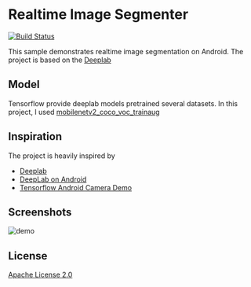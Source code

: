 # Realtime Image Segmenter

[![Build Status](https://travis-ci.org/pillarpond/imagesegmenter.svg?branch=master)](https://travis-ci.org/pillarpond/imagesegmenter)

This sample demonstrates realtime image segmentation on Android. The project is based on the [Deeplab](http://liangchiehchen.com/projects/DeepLab.html)

## Model
Tensorflow provide deeplab models pretrained several datasets. In this project, I used [mobilenetv2_coco_voc_trainaug](http://download.tensorflow.org/models/deeplabv3_mnv2_pascal_train_aug_2018_01_29.tar.gz)

## Inspiration
The project is heavily inspired by
* [Deeplab](https://github.com/tensorflow/models/tree/master/research/deeplab)
* [DeepLab on Android](https://github.com/dailystudio/ml/tree/master/deeplab)
* [Tensorflow Android Camera Demo](https://github.com/tensorflow/tensorflow/tree/master/tensorflow/examples/android)

## Screenshots
![demo](./demo.gif)

## License
[Apache License 2.0](./LICENSE)